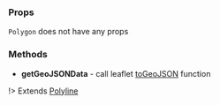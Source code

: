 ### Props

`Polygon` does not have any props

### Methods

* **getGeoJSONData** - call leaflet [toGeoJSON](https://leafletjs.com/reference-1.3.0.html#polygon-togeojson) function

!> Extends [Polyline](#Polyline)